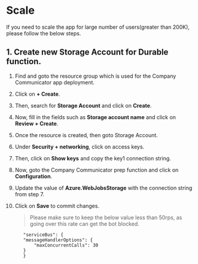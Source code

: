 # Scale
If you need to scale the app for large number of users(greater than 200K), please follow the below steps.

## 1. Create new Storage Account for Durable function.

1. Find and goto the resource group which is used for the Company Communicator app deployment.
1. Click on **+ Create**.
1. Then, search for **Storage Account** and click on **Create**.
1. Now, fill in the fields such as **Storage account name** and click on **Review + Create**.
1. Once the resource is created, then goto Storage Account. 
1. Under **Security + networking**, click on access keys.
1. Then, click on **Show keys** and copy the key1 connection string.
1. Now, goto the Company Communicator prep function and click on **Configuration**.
1. Update the value of **Azure.WebJobsStorage** with the connection string from step 7.
1. Click on **Save** to commit changes.

    > Please make sure to keep the below value less than 50rps, as going over this rate can get the bot blocked.
     ```
        "serviceBus": {
        "messageHandlerOptions": {
            "maxConcurrentCalls": 30
        }
        }
    ```


